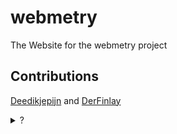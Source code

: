 # webmetry

The Website for the webmetry project

## Contributions

[Deedikjepijn](https://github.com/Deedikjupijn) and [DerFinlay](https://github.com/derFinlay)

<details>
<summary>?</summary>

> Bigboi distn didnt do a reall lot :D
</details>
